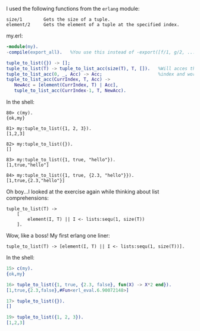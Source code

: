 I used the following functions from the `erlang` module:

```
size/1        Gets the size of a tuple.
element/2     Gets the element of a tuple at the specified index.
```
my.erl:
```erlang
-module(my).
-compile(export_all).   %You use this instead of -export([f/1, g/2, ...]).

tuple_to_list({}) -> [];
tuple_to_list(T) -> tuple_to_list_acc(size(T), T, []).   %Will acces the elements of the tuple starting at the largest 
tuple_to_list_acc(0, _, Acc) -> Acc;                     %index and work down to the smallest index.
tuple_to_list_acc(CurrIndex, T, Acc) ->
   NewAcc = [element(CurrIndex, T) | Acc],
   tuple_to_list_acc(CurrIndex-1, T, NewAcc).
```

In the shell:

```
80> c(my).
{ok,my}

81> my:tuple_to_list({1, 2, 3}).
[1,2,3]

82> my:tuple_to_list({}).       
[]

83> my:tuple_to_list({1, true, "hello"}).
[1,true,"hello"]

84> my:tuple_to_list({1, true, {2.3, "hello"}}).
[1,true,{2.3,"hello"}]
```

Oh boy...I looked at the exercise again while thinking about list comprehensions:

```
tuple_to_list(T) -> 
    [
        element(I, T) || I <- lists:sequ(1, size(T))
    ].
```

Wow, like a boss!  My first erlang one liner:

    tuple_to_list(T) -> [element(I, T) || I <- lists:sequ(1, size(T))].

In the shell:

```erlang
15> c(my).                                                    
{ok,my}

16> tuple_to_list({1, true, {2.3, false}, fun(X) -> X*2 end}).
[1,true,{2.3,false},#Fun<erl_eval.6.90072148>]

17> tuple_to_list({}).                                        
[]

19> tuple_to_list({1, 2, 3}).
[1,2,3]

```
